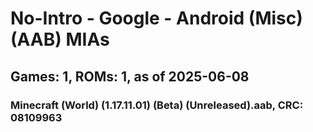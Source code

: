# No-Intro - Google - Android (Misc) (AAB) MIAs
## Games: 1, ROMs: 1, as of 2025-06-08

### Minecraft (World) (1.17.11.01) (Beta) (Unreleased).aab, CRC: 08109963
